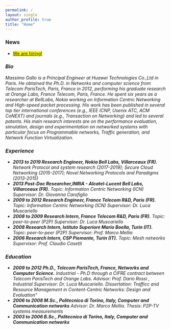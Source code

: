 ```yaml
---
permalink: /
layout: single
author_profile: true
title: "Home"
---
```


### <i class="fas fa-newspaper"></i> News

- <i class="fab fa-fw fa-linkedin"></i> <mark>[We are hiring!](https://www.linkedin.com/jobs/view/2706661706/?capColoOverride=true)</mark>


### <i class="fas fa-address-card"> Bio
Massimo Gallo is a Principal Engineer at Huawei Technologies Co.,Ltd in Paris. He obtained the Ph.D. in Networks and computer science from Telecom ParisTech, Paris, France in 2012, performing his graduate research at Orange Labs, France Telecom, Paris, France. He spent six years as a researcher at BellLabs, Nokia working on Information Centric Networking and High-speed packet processing. His work has been published in several top tier international conferences (e.g., IEEE ICNP, Usenix ATC, ACM CoNEXT) and journals (e.g., Transaction on Networking) and led to several patents. His main research interests are on the performance evaluation, simulation, design and experimentation on networked systems with particular focus on Programmable networks, Traffic generation, and Network Function Virtualization.

### <i class="fas fa-briefcase"> Experience

* **2013 to 2019 Research Engineer, Nokia Bell Labs, Villarceaux (FR).** Network Protocol and system research (2017-2019); Secure Cloud Networking (2015-2017); Novel Networking Protocols and Paradigms (2013-2015)
* **2013 Post-Doc Researcher,INRIA - Alcatel-Lucent Bell Labs, Villarceaux (FR).** Topic: Information Centric Networking (ICN) Supervisor: Dr. Giovanna Carofiglio
* **2009 to 2012 Research Engineer, France Telecom R&D, Paris (FR).** Topic: Information Centric Networking (ICN) Supervisor: Dr. Luca Muscariello
* **2008 to 2009 Research Intern, France Telecom R&D, Paris (FR).** Topic: peer-to-peer (P2P) Supervisor: Dr. Luca Muscariello
* **2008 Research Intern, Istituto Superiore Mario Boella, Turin (IT).** Topic: peer-to-peer (P2P) Supervisor: Prof. Marco Mellia
* **2006 Research Intern, CSP Piemonte, Turin (IT).** Topic: Mesh networks Supervisor: Prof. Claudio Casetti

### <i class="fas fa-user-graduate"> Education

* **2009 to 2012 Ph.D., Telecom ParisTech, France, Networks and Computer Science.** Industrial - Ph.D through a CIFRE contract between Telecom ParisTech and Orange Labs. Advisor: Prof. Dario Rossi , Industrial Supervisor: Dr. Luca Muscariello. Dissertation: Trafficc and Resource Management in Content-Centric Networks:
Design and Evaluation"
* **2006 to 2008 M.Sc., Politecnico di Torino, Italy, Computer and Communication networks** Advisor: Dr. Marco Mellia. Thesis: P2P-TV systems measurements
* **2003 to 2006 B.Sc., Politecnico di Torino, Italy, Computer and Communication networks**